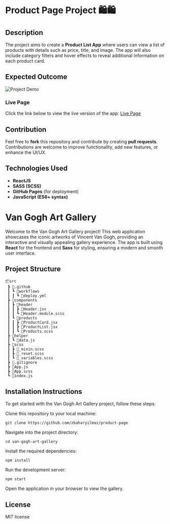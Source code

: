 # Product Page Project 🛍️🛍️

## Description
The project aims to create a **Product List App** where users can view a list of products with details such as price, title, and image. The app will also include category filters and hover effects to reveal additional information on each product card.

## Expected Outcome
![Project Demo](./public/product-page.gif)

### Live Page
Click the link below to view the live version of the app:
[Live Page](https://zbaharyilmaz.github.io/product-page/)  


## Contribution
Feel free to **fork** this repository and contribute by creating **pull requests**. Contributions are welcome to improve functionality, add new features, or enhance the UI/UX.

## Technologies Used
- **ReactJS**
- **SASS (SCSS)**
- **GitHub Pages** (for deployment)
- **JavaScript (ES6+ syntax)**

# Van Gogh Art Gallery

Welcome to the Van Gogh Art Gallery project! This web application showcases the iconic artworks of Vincent Van Gogh, providing an interactive and visually appealing gallery experience. The app is built using **React** for the frontend and **Sass** for styling, ensuring a modern and smooth user interface.


## Project Structure

```plaintext
📦src
 ┣ 📂.github
 ┃ ┗ 📂workflows
 ┃ ┃ ┗ 📜deploy.yml
 ┣ 📂components
 ┃ ┣ 📂header
 ┃ ┃ ┣ 📜Header.jsx
 ┃ ┃ ┗ 📜Header.module.scss
 ┃ ┗ 📂products
 ┃ ┃ ┣ 📜ProductCard.jsx
 ┃ ┃ ┣ 📜ProductList.jsx
 ┃ ┃ ┗ 📜Products.scss
 ┣ 📂helper
 ┃ ┗ 📜data.js
 ┣ 📂scss
 ┃ ┣ 📜_mixin.scss
 ┃ ┣ 📜_reset.scss
 ┃ ┗ 📜_variables.scss
 ┣ 📜.gitignore
 ┣ 📜App.js
 ┣ 📜App.scss
 ┗ 📜index.js
```

## Installation Instructions

To get started with the Van Gogh Art Gallery project, follow these steps:

Clone this repository to your local machine:
```
git clone https://github.com/zbaharyilmaz/product-page
```
Navigate into the project directory:

```
cd van-gogh-art-gallery
```

Install the required dependencies:
```
npm install
```
Run the development server:
```
npm start
```

Open the application in your browser to view the gallery.

## License

MIT license


